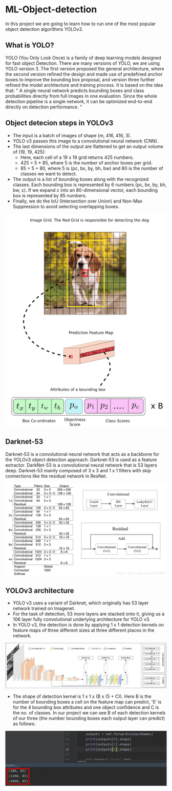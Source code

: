 # ML-Object-detection
In this project we are going to learn how to run one of the most popular object detection algorithms YOLOv3.

## What is YOLO?
YOLO (You Only Look Once) is a family of deep learning models designed for fast object Detection.
There are many versions of YOLO, we are using YOLO version 3.
The first version proposed the general architecture, where the second version refined the design and made use of predefined anchor boxes to improve the bounding box proposal, and version three further refined the model architecture and training process.
It is based on the idea that:
" A single neural network predicts bounding boxes and class probabilities directly from full images in one evaluation. Since the whole detection pipeline is a single network, it can be optimized end-to-end directly on detection performance. "

## Object detecion steps in YOLOv3
*	The input is a batch of images of shape (m, 416, 416, 3).
*	YOLO v3 passes this image to a convolutional neural network (CNN).
*	The last dimensions of the output are flattened to get an output volume of (19, 19, 425):
    *	Here, each cell of a 19 x 19 grid returns 425 numbers.
    *	425 = 5 * 85, where 5 is the number of anchor boxes per grid.
    *	85 = 5 + 80, where 5 is (pc, bx, by, bh, bw) and 80 is the number of classes we want to detect.
*	The output is a list of bounding boxes along with the recognized classes. Each bounding box is represented by 6 numbers (pc, bx, by, bh, bw, c). If we expand c into an 80-dimensional vector, each bounding box is represented by 85 numbers.
*	Finally, we do the IoU (Intersection over Union) and Non-Max Suppression to avoid selecting overlapping boxes.

![](images/YOLOv3_output.png)

## Darknet-53
Darknet-53 is a convolutional neural network that acts as a backbone for the YOLOv3 object detection approach. Darknet-53 is used as a feature extractor.
DarkNet-53 is a convolutional neural network that is 53 layers deep. 
Darknet-53 mainly composed of 3 x 3 and 1 x 1 filters with skip connections like the residual network in ResNet.

![](images/Daarknet_53.png)

## YOLOv3 architecture
*	YOLO v3 uses a variant of Darknet, which originally has 53 layer network trained on Imagenet.
*	For the task of detection, 53 more layers are stacked onto it, giving us a 106 layer fully convolutional underlying architecture for YOLO v3.
*	In YOLO v3, the detection is done by applying 1 x 1 detection kernels on feature maps of three different sizes at three different places in the network.

![](images/YOLOv3_Net_Structure.png)

*	The shape of detection kernel is 1 x 1 x (B x (5 + C)). Here B is the number of bounding boxes a cell on the feature map can predict, '5' is for the 4 bounding box attributes and one object confidence and C is the no. of classes.
In our project we can see B of each detection kernels of our three (the number bounding boxes each output layer can predict) as follows:

![](images/Model_3_outputs_shape.png)


